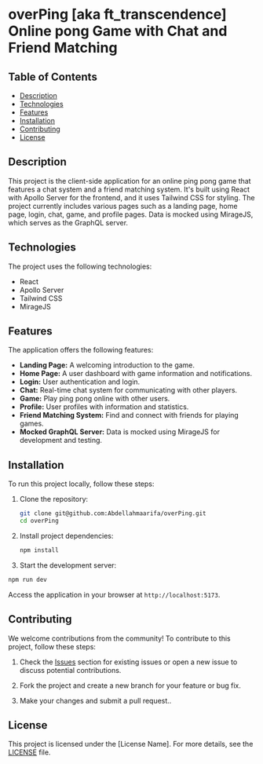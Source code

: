 # overPing [aka ft_transcendence] Online pong Game with Chat and Friend Matching

## Table of Contents

- [Description](#description)
- [Technologies](#technologies)
- [Features](#features)
- [Installation](#installation)
- [Contributing](#contributing)
- [License](#license)

## Description

This project is the client-side application for an online ping pong game that features a chat system and a friend matching system. It's built using React with Apollo Server for the frontend, and it uses Tailwind CSS for styling. The project currently includes various pages such as a landing page, home page, login, chat, game, and profile pages. Data is mocked using MirageJS, which serves as the GraphQL server.

## Technologies

The project uses the following technologies:

- React
- Apollo Server
- Tailwind CSS
- MirageJS

## Features

The application offers the following features:

- **Landing Page:** A welcoming introduction to the game.
- **Home Page:** A user dashboard with game information and notifications.
- **Login:** User authentication and login.
- **Chat:** Real-time chat system for communicating with other players.
- **Game:** Play ping pong online with other users.
- **Profile:** User profiles with information and statistics.
- **Friend Matching System:** Find and connect with friends for playing games.
- **Mocked GraphQL Server:** Data is mocked using MirageJS for development and testing.

## Installation

To run this project locally, follow these steps:

1. Clone the repository:

   ```bash
   git clone git@github.com:Abdellahmaarifa/overPing.git
   cd overPing
   ```

2. Install project dependencies:

   ```bash
   npm install
   ```

3. Start the development server:

```bash
npm run dev
```

Access the application in your browser at `http://localhost:5173`.

## Contributing

We welcome contributions from the community! To contribute to this project, follow these steps:

1. Check the [Issues](https://github.com/Abdellahmaarifa/overPing/issues) section for existing issues or open a new issue to discuss potential contributions.

2. Fork the project and create a new branch for your feature or bug fix.

3. Make your changes and submit a pull request..

## License

This project is licensed under the [License Name]. For more details, see the [LICENSE](LICENSE.md) file.
